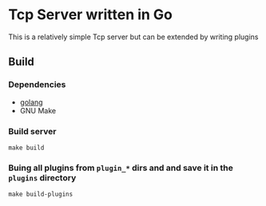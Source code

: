 # Tcp Server written in Go

This is a relatively simple Tcp server but can be extended by writing plugins

## Build

### Dependencies

- [golang](https://go.dev)
- GNU Make

### Build server

    make build

### Buing all plugins from `plugin_*` dirs and and save it in the `plugins` directory

    make build-plugins
